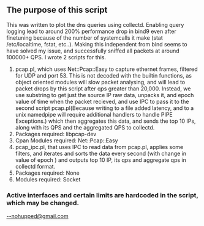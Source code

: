 ## The purpose of this script 

This was written to plot the dns queries using collectd. Enabling query logging lead to around 200% performance drop in bind9 even after finetuning because of the number of systemcalls it make (stat /etc/localtime, fstat, etc..). Making this independent from bind seems to have solved my issue, and successfully sniffed all packets at around 100000+ QPS. I wrote 2 scripts for this.

1. pcap.pl, which uses Net::Pcap::Easy to capture ethernet frames, filtered for UDP and port 53. This is not decoded with the builtin functions, as object oriented modules will slow packet analysing, and will lead to packet drops by this script after qps greater than 20,000. Instead, we use substring to get just the source IP raw data, unpacks it,  and epoch value of time when the packet recieved, and use IPC to pass it to the second script pcap.pl(Because writing to a file added latency, and to a unix namedpipe will require additional handlers to handle PIPE Exceptions.) which then aggregates this data, and sends the top 10 IPs, along with its QPS and the aggregated QPS to collectd. 
  1. Packages required: libpcap-dev
  2. Cpan Modules required: Net::Pcap::Easy
2. pcap_ipc.pl, that uses IPC to read data from pcap.pl, applies some filters, and iterates and sorts the data every second (with change in value of epoch ) and outputs top 10 IP, its qps and aggregate qps in collectd format.
  1. Packages required: None
  2. Modules required: Socket
### Active interfaces and certain limits are hardcoded in the script, which may be changed.


--nohupped@gmail.com
